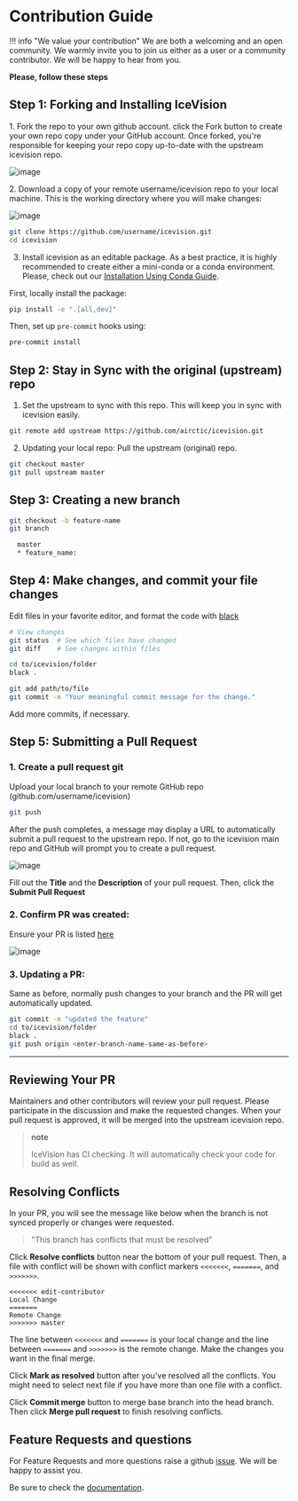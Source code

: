 # Contribution Guide

!!! info "We value your contribution"
    We are both a welcoming and an open community.
    We warmly invite you to join us either as a user or a community contributor.
    We will be happy to hear from you.


**Please, follow these steps**

## Step 1: Forking and Installing IceVision

​1. Fork the repo to your own github account. click the Fork button to
create your own repo copy under your GitHub account. Once forked, you're
responsible for keeping your repo copy up-to-date with the upstream
icevision repo.

![image](images/fork.png)

​2. Download a copy of your remote username/icevision repo to your
local machine. This is the working directory where you will make
changes:

![image](images/clone.png)

```bash
git clone https://github.com/username/icevision.git
cd icevision
```

3.  Install icevision as an editable package. As a best practice, it is highly recommended to create either a mini-conda or a conda environment. Please, check out our [Installation Using Conda Guide](https://airctic.com/install/#b-installation-using-conda).

First, locally install the package:

```bash
pip install -e ".[all,dev]"
```

Then, set up `pre-commit` hooks using:

```bash
pre-commit install
```

## Step 2: Stay in Sync with the original (upstream) repo

1.  Set the upstream to sync with this repo. This will keep you in sync
    with icevision easily.

```bash
git remote add upstream https://github.com/airctic/icevision.git
```

2.  Updating your local repo: Pull the upstream (original) repo.

```bash
git checkout master
git pull upstream master
```

## Step 3: Creating a new branch

```bash
git checkout -b feature-name
git branch

  master
  * feature_name:
```

## Step 4: Make changes, and commit your file changes

Edit files in your favorite editor, and format the code with
[black](https://black.readthedocs.io/en/stable/)

```bash
# View changes
git status  # See which files have changed
git diff    # See changes within files

cd to/icevision/folder
black .

git add path/to/file
git commit -m "Your meaningful commit message for the change."
```

Add more commits, if necessary.


## Step 5: Submitting a Pull Request

### 1. Create a pull request git

Upload your local branch to your remote GitHub repo
(github.com/username/icevision)

```bash
git push
```

After the push completes, a message may display a URL to automatically
submit a pull request to the upstream repo. If not, go to the
icevision main repo and GitHub will prompt you to create a pull
request.

![image](images/pull-request.png)

Fill out the **Title** and the **Description** of your pull request. Then, click the **Submit Pull Request**
### 2. Confirm PR was created:

Ensure your PR is listed
[here](https://github.com/airctic/icevision/pulls)

![image](images/create-pull-request.png)


### 3.  Updating a PR:

Same as before, normally push changes to your branch and the PR will get
automatically updated.

```bash
git commit -m "updated the feature"
cd to/icevision/folder
black .
git push origin <enter-branch-name-same-as-before>
```

* * * * *

## Reviewing Your PR

Maintainers and other contributors will review your pull request. Please
participate in the discussion and make the requested changes. When your
pull request is approved, it will be merged into the upstream
icevision repo.

> **note**
>
> IceVision has CI checking. It will automatically check your code
> for build as well.

## Resolving Conflicts

In your PR, you will see the message like below when the branch is
not synced properly or changes were requested.

> "This branch has conflicts that must be resolved"

Click **Resolve conflicts** button near the bottom of your pull request.
Then, a file with conflict will be shown with conflict markers `<<<<<<<`,
`=======`, and `>>>>>>>`.

```
<<<<<<< edit-contributor
Local Change
=======
Remote Change
>>>>>>> master
```

The line between `<<<<<<<` and `=======` is your local change and
the line between `=======` and `>>>>>>>` is the remote change. Make the
changes you want in the final merge.

Click **Mark as resolved** button after you've resolved all the conflicts.
You might need to select next file if you have more than one file with a
conflict.

Click **Commit merge** button to merge base branch into the head branch.
Then click **Merge pull request** to finish resolving conflicts.

## Feature Requests and questions

For Feature Requests and more questions raise a github
[issue](https://github.com/airctic/icevision/issues/). We will be happy
to assist you.

Be sure to check the
[documentation](https://airctic.github.io/icevision/index.html).
